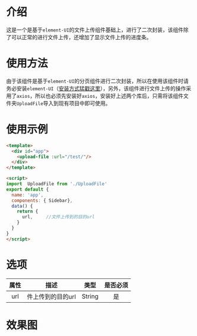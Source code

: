 # 介绍

这是一个是基于`element-UI`的文件上传组件基础上，进行了二次封装，该组件除了可以正常的进行文件上传，还增加了显示文件上传的进度条。

# 使用方法

由于该组件是基于`element-UI`的分页组件进行二次封装，所以在使用该组件时请务必安装`element-UI`（[安装方式猛戳这里](http://element-cn.eleme.io/#/zh-CN/component/installation)），另外，该组件进行文件上传的操作采用了`axios`，所以也必须先安装好`axios`，安装好上述两个库后，只需将该组件文件夹`UploadFile`导入到现有项目中即可使用。

# 使用示例

```html
<template>
  <div id="app">
    <upload-file :url="/test/"/>
  </div>
</template>

<script>
import  UploadFile from './UploadFile'
export default {
  name: 'app',
  components: { Sidebar},
  data() {
    return {
      url,     //文件上传到的目的url
    }
  }
}
</script>
```

# 选项

| 属性 |  描述    | 类型     |  是否必须 |
| :----------: | :--: | :--: | :----------: |
| url | 件上传到的目的url | String | 是 |

# 效果图
![]()
